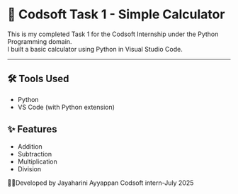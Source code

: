 # 🔢 Codsoft Task 1 - Simple Calculator

This is my completed Task 1 for the Codsoft Internship under the Python Programming domain.  
I built a basic calculator using Python in Visual Studio Code.

---

## 🛠 Tools Used
- Python
- VS Code (with Python extension)

## ✨ Features
- Addition
- Subtraction
- Multiplication
- Division

🙋‍♀️Developed by
Jayaharini Ayyappan
Codsoft intern-July 2025
